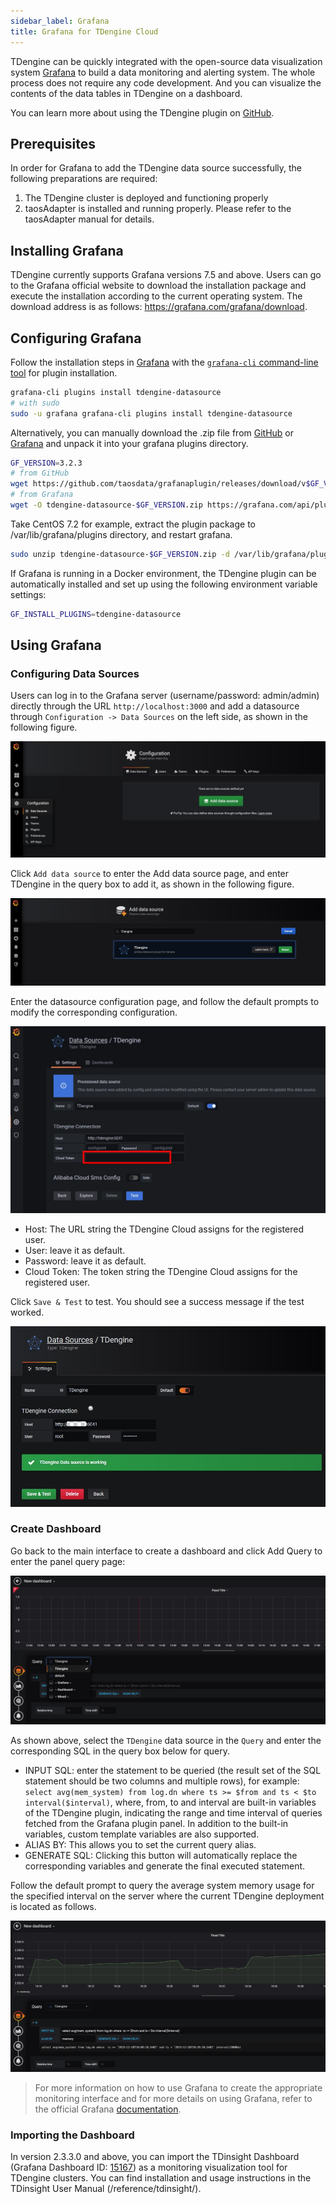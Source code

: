 ```yaml
---
sidebar_label: Grafana
title: Grafana for TDengine Cloud
---
```


TDengine can be quickly integrated with the open-source data visualization system [Grafana](https://www.grafana.com/) to build a data monitoring and alerting system. The whole process does not require any code development. And you can visualize the contents of the data tables in TDengine on a dashboard.

You can learn more about using the TDengine plugin on [GitHub](https://github.com/taosdata/grafanaplugin/blob/master/README.md).

## Prerequisites

In order for Grafana to add the TDengine data source successfully, the following preparations are required:

1. The TDengine cluster is deployed and functioning properly
2. taosAdapter is installed and running properly. Please refer to the taosAdapter manual for details.

## Installing Grafana

TDengine currently supports Grafana versions 7.5 and above. Users can go to the Grafana official website to download the installation package and execute the installation according to the current operating system. The download address is as follows: <https://grafana.com/grafana/download>.

## Configuring Grafana

Follow the installation steps in [Grafana](https://grafana.com/grafana/plugins/tdengine-datasource/?tab=installation) with the [``grafana-cli`` command-line tool](https://grafana.com/docs/grafana/latest/administration/cli/) for plugin installation.

```bash
grafana-cli plugins install tdengine-datasource
# with sudo
sudo -u grafana grafana-cli plugins install tdengine-datasource
```

Alternatively, you can manually download the .zip file from [GitHub](https://github.com/taosdata/grafanaplugin/releases/tag/latest) or [Grafana](https://grafana.com/grafana/plugins/tdengine-datasource/?tab=installation) and unpack it into your grafana plugins directory.

```bash
GF_VERSION=3.2.3
# from GitHub
wget https://github.com/taosdata/grafanaplugin/releases/download/v$GF_VERSION/tdengine-datasource-$GF_VERSION.zip
# from Grafana
wget -O tdengine-datasource-$GF_VERSION.zip https://grafana.com/api/plugins/tdengine-datasource/versions/$GF_VERSION/download
```

Take CentOS 7.2 for example, extract the plugin package to /var/lib/grafana/plugins directory, and restart grafana.

```bash
sudo unzip tdengine-datasource-$GF_VERSION.zip -d /var/lib/grafana/plugins/
```

If Grafana is running in a Docker environment, the TDengine plugin can be automatically installed and set up using the following environment variable settings:

```bash
GF_INSTALL_PLUGINS=tdengine-datasource
```

## Using Grafana

### Configuring Data Sources

Users can log in to the Grafana server (username/password: admin/admin) directly through the URL `http://localhost:3000` and add a datasource through `Configuration -> Data Sources` on the left side, as shown in the following figure.

![TDengine Database TDinsight plugin add datasource 1](./grafana/add_datasource1.webp)

Click `Add data source` to enter the Add data source page, and enter TDengine in the query box to add it, as shown in the following figure.

![TDengine Database TDinsight plugin add datasource 2](./grafana/add_datasource2.webp)

Enter the datasource configuration page, and follow the default prompts to modify the corresponding configuration.

![TDengine Database TDinsight plugin add database 3](./grafana/add_datasource3.webp)

- Host: The URL string the TDengine Cloud assigns for the registered user.
- User: leave it as default.
- Password: leave it as default.
- Cloud Token: The token string the TDengine Cloud assigns for the registered user.

Click `Save & Test` to test. You should see a success message if the test worked.

![TDengine Database TDinsight plugin add database 4](./grafana/add_datasource4.webp)

### Create Dashboard

Go back to the main interface to create a dashboard and click Add Query to enter the panel query page:

![TDengine Database TDinsight plugin create dashboard 1](./grafana/create_dashboard1.webp)

As shown above, select the `TDengine` data source in the `Query` and enter the corresponding SQL in the query box below for query.

- INPUT SQL: enter the statement to be queried (the result set of the SQL statement should be two columns and multiple rows), for example: `select avg(mem_system) from log.dn where ts >= $from and ts < $to interval($interval)`, where, from, to and interval are built-in variables of the TDengine plugin, indicating the range and time interval of queries fetched from the Grafana plugin panel. In addition to the built-in variables, custom template variables are also supported.
- ALIAS BY: This allows you to set the current query alias.
- GENERATE SQL: Clicking this button will automatically replace the corresponding variables and generate the final executed statement.

Follow the default prompt to query the average system memory usage for the specified interval on the server where the current TDengine deployment is located as follows.

![TDengine Database TDinsight plugin create dashboard 2](./grafana/create_dashboard2.webp)

> For more information on how to use Grafana to create the appropriate monitoring interface and for more details on using Grafana, refer to the official Grafana [documentation](https://grafana.com/docs/).

### Importing the Dashboard

In version 2.3.3.0 and above, you can import the TDinsight Dashboard (Grafana Dashboard ID: [15167](https://grafana.com/grafana/dashboards/15167)) as a monitoring visualization tool for TDengine clusters. You can find installation and usage instructions in the TDinsight User Manual (/reference/tdinsight/).

